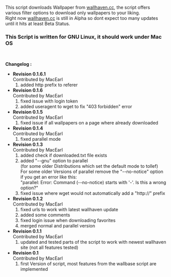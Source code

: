 <p>
	This script downloads Wallpaper from <a href="http://alpha.wallhaven.cc" target="_blank">wallhaven.cc</a>, the script offers various filter options to download only wallpapers to your liking.
	<br/>
	Right now <a href="http://alpha.wallhaven.cc" target="_blank">wallhaven.cc</a> is still in Alpha so dont expect too many updates until it hits at least Beta Status.
	<br />
</p>

<p>
	<h3>This Script is written for GNU Linux, it should work under Mac OS</h3>
	<br />
</p>

<p>
	<strong>Changelog :</strong>
	<ul>
		<li>
			<strong>Revision 0.1.6.1</strong><br />
			Contributed by MacEarl
			<ol>
				<li>added http prefix to referer</li>
			</ol>
		</li>
		<li>
			<strong>Revision 0.1.6</strong><br />
			Contributed by MacEarl
			<ol>
				<li>fixed issue with login token</li>
				<li>added useragent to wget to fix "403 forbidden" error</li>
			</ol>
		</li>
		<li>
			<strong>Revision 0.1.5</strong><br />
			Contributed by MacEarl
			<ol>
				<li>fixed issue if all wallpapers on a page where already downloaded</li>
			</ol>
		</li>
		<li>
			<strong>Revision 0.1.4</strong><br />
			Contributed by MacEarl
			<ol>
				<li>fixed parallel mode</li>
			</ol>
		</li>
		<li>
			<strong>Revision 0.1.3</strong><br />
			Contributed by MacEarl
			<ol>
				<li>added check if downloaded.txt file exists</li>
				<li>added "--gnu" option to parallel<br />
				(for some older Distributions which set the default mode to tollef) <br />
				For some older Versions of parallel remove the "--no-notice" option if you get an error like this: <br />
				"parallel: Error: Command (--no-notice) starts with '-'. Is this a wrong option?"</li>
				<li>fixed issue where wget would not automatically add a "http://" prefix</li>
			</ol>
		</li>
		<li>
			<strong>Revision 0.1.2</strong><br />
			Contributed by MacEarl
			<ol>
				<li>fixed urls to work with latest wallhaven update</li>
				<li>added some comments</li>
				<li>fixed login issue when downloading favorites</li>
				<li>merged normal and parallel version</li>
			</ol>
		</li>
		<li>
			<strong>Revision 0.1.1</strong><br />
			Contributed by MacEarl
			<ol>
				<li>updated and tested parts of the script to work with newest wallhaven site (not all features tested)</li>
			</ol>
		</li>
		<li>
			<strong>Revision 0.1</strong><br />
			Contributed by MacEarl
			<ol>
				<li>first Version of script, most features from the wallbase script are implemented</li>
			</ol>
		</li>
	</ul>
</p>
